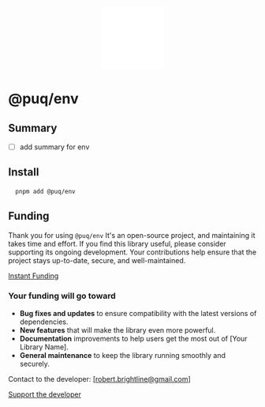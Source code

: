 <p align="center">
  <img src="https://raw.githubusercontent.com/rbrightline/puq/refs/heads/main/libs/env/favicon.png" alt="Logo" />
</p>

# @puq/env

## Summary

- [ ] add summary for env

## Install

```bash
  pnpm add @puq/env
```

## Funding

Thank you for using `@puq/env` It's an open-source project, and maintaining it takes time and effort. If you find this library useful, please consider supporting its ongoing development. Your contributions help ensure that the project stays up-to-date, secure, and well-maintained.

[Instant Funding](https://cash.app/$puqlib)

### Your funding will go toward

- **Bug fixes and updates** to ensure compatibility with the latest versions of dependencies.
- **New features** that will make the library even more powerful.
- **Documentation** improvements to help users get the most out of [Your Library Name].
- **General maintenance** to keep the library running smoothly and securely.

Contact to the developer: [robert.brightline@gmail.com]

[Support the developer](https://cash.app/$puqlib)
